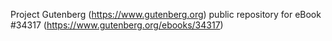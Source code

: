 Project Gutenberg (https://www.gutenberg.org) public repository for eBook #34317 (https://www.gutenberg.org/ebooks/34317)
